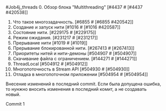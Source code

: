 #Job4j_threads
0. Обзор блока "Multithreading" [#4437 # [#4437 #420538]]
1. Что такое многозадачность. [#6855 # [#6855 #420542]]
2. Создание и запуск нити [#1016 # [#1016 #420587]]
3. Состояние нити. [#229175 # [#229175]]
4. Режим ожидания. [#231217 # [#231217]]
5. Прерывание нити [#1019 # [#1019]]
6. Прерывание блокированной нити. [#267413 # [#267413]]
7. Приоритеты нитей и нити-демоны [#504907 # [#504907]]
8. Скачивание файла с ограничением. [#144271 # [#144271]]
9. ThreadLocal [#504912 # [#504912]]
10. Многопоточность в Stream API [#504930 # [#504930]]
11. Отладка в многопоточном приложении [#504954 # [#504954]]

Внесение изменений в последний commit. Если была допущена ошибка, то нунжно вносить изменения в 
последний комит, а не создавать новый.

Commit 1